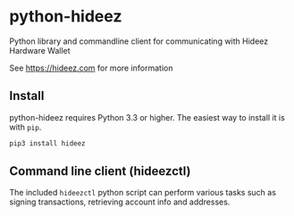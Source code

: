 python-hideez
=============

Python library and commandline client for communicating with Hideez
Hardware Wallet

See <https://hideez.com> for more information

Install
-------

python-hideez requires Python 3.3 or higher. The easiest
way to install it is with `pip`.

```sh
pip3 install hideez
```

Command line client (hideezctl)
------------------------------

The included `hideezctl` python script can perform various tasks such as
signing transactions, retrieving account info and addresses.
